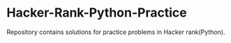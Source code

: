# Hacker-Rank-Python-Practice
Repository contains solutions for practice problems in Hacker rank(Python).
